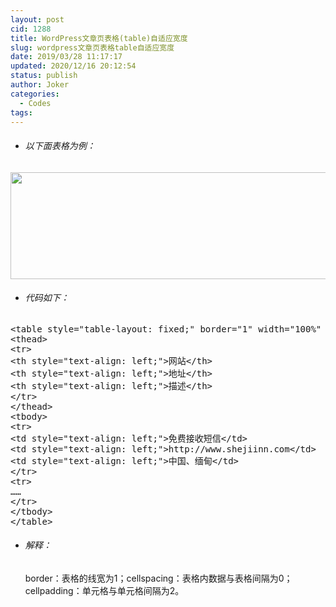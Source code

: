 ```yaml
---
layout: post
cid: 1288
title: WordPress文章页表格(table)自适应宽度
slug: wordpress文章页表格table自适应宽度
date: 2019/03/28 11:17:17
updated: 2020/12/16 20:12:54
status: publish
author: Joker
categories: 
  - Codes
tags: 
---
```



<ul>
 	<li>
<h6>以下面表格为例：</h6>
</li>
</ul>
<a href="https://www.joker.cc/1276.html" target="_blank" rel="noopener"><img class="aligncenter wp-image-1289 size-full" src="https://www.joker.cc/wp-content/uploads/2019/03/表格示例.png" alt="" width="1008" height="171" /></a>
<ul>
 	<li>
<h6>代码如下：</h6>
</li>
</ul>
<pre class="prettyprint">&lt;table style="table-layout: fixed;" border="1" width="100%" cellspacing="0" cellpadding="2"&gt;
&lt;thead&gt;
&lt;tr&gt;
&lt;th style="text-align: left;"&gt;网站&lt;/th&gt;
&lt;th style="text-align: left;"&gt;地址&lt;/th&gt;
&lt;th style="text-align: left;"&gt;描述&lt;/th&gt;
&lt;/tr&gt;
&lt;/thead&gt;
&lt;tbody&gt;
&lt;tr&gt;
&lt;td style="text-align: left;"&gt;免费接收短信&lt;/td&gt;
&lt;td style="text-align: left;"&gt;http://www.shejiinn.com&lt;/td&gt;
&lt;td style="text-align: left;"&gt;中国、缅甸&lt;/td&gt;
&lt;/tr&gt;
&lt;tr&gt;
……
&lt;/tr&gt;
&lt;/tbody&gt;
&lt;/table&gt;</pre>
<ul>
 	<li>
<h6>解释：</h6>
<h6></h6>
border：表格的线宽为1；cellspacing：表格内数据与表格间隔为0；cellpadding：单元格与单元格间隔为2。</li>
</ul>
